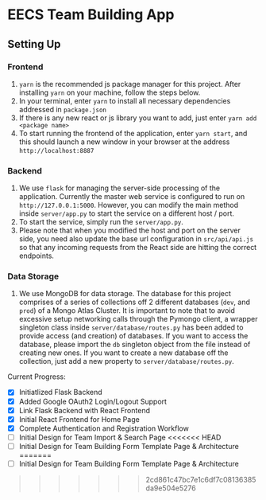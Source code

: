 # EECS Team Building App

## Setting Up

### Frontend
1. `yarn` is the recommended js package manager for this project. After installing `yarn` on your machine, follow the steps below.
2. In your terminal, enter `yarn` to install all necessary dependencies addressed in `package.json`
3. If there is any new react or js library you want to add, just enter `yarn add <package name>`
4. To start running the frontend of the application, enter `yarn start`, and this should launch a new window in your browser at the address `http://localhost:8887`

### Backend
1. We use `flask` for managing the server-side processing of the application. Currently the master web service is configured to run on `http://127.0.0.1:5000`. However, you can modify the main method inside `server/app.py` to start the service on a different host / port.
2. To start the service, simply run the `server/app.py`.
3. Please note that when you modified the host and port on the server side, you need also update the base url configuration in `src/api/api.js` so that any incoming requests from the React side are hitting the correct endpoints.

### Data Storage
1. We use MongoDB for data storage. The database for this project comprises of a series of collections off 2 different databases (`dev`, and `prod`) of a Mongo Atlas Cluster. It is important to note that to avoid excessive setup networking calls through the Pymongo client, a wrapper singleton class inside `server/database/routes.py` has been added to provide access (and creation) of databases. If you want to access the database, please import the `db` singleton object from the file instead of creating new ones. If you want to create a new database off the collection, just add a new property to `server/database/routes.py`.


Current Progress:
- [x] Initiatlized Flask Backend
- [x] Added Google OAuth2 Login/Logout Support
- [x] Link Flask Backend with React Frontend
- [x] Initial React Frontend for Home Page
- [x] Complete Authentication and Registration Workflow
- [ ] Initial Design for Team Import & Search Page 
<<<<<<< HEAD
- [ ] Initial Design for Team Building Form Template Page & Architecture
=======
- [ ] Initial Design for Team Building Form Template Page & Architecture
>>>>>>> 2cd861c47bc7e1c6df7c08136385da9e504e5276
